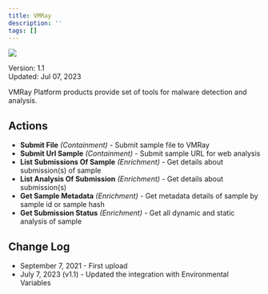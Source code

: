 ```yaml
---
title: VMRay
description: ''
tags: []
---
```


![](/img/platform-services/automation-service/app-central/logos/vmray.png)

Version: 1.1  
Updated: Jul 07, 2023

VMRay Platform products provide set of tools for malware detection and analysis.

## Actions

* **Submit File** *(Containment)* - Submit sample file to VMRay
* **Submit Url Sample** *(Containment)* - Submit sample URL for web analysis
* **List Submissions Of Sample** *(Enrichment)* - Get details about submission(s) of sample
* **List Analysis Of Submission** *(Enrichment)* - Get details about submission(s)
* **Get Sample Metadata** *(Enrichment)* - Get metadata details of sample by sample id or sample hash
* **Get Submission Status** *(Enrichment)* - Get all dynamic and static analysis of sample

## Change Log

* September 7, 2021 - First upload
* July 7, 2023 (v1.1) - Updated the integration with Environmental Variables
